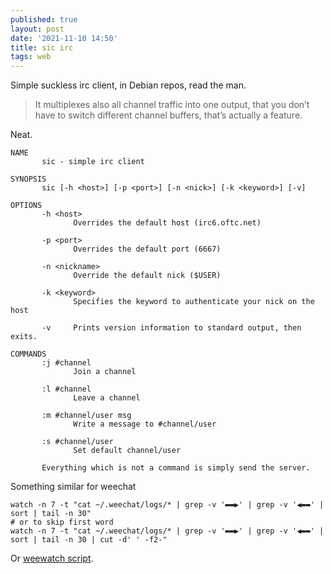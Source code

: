 ```yaml
---
published: true
layout: post
date: '2021-11-10 14:50'
title: sic irc
tags: web 
---
```

Simple suckless irc client, in Debian repos, read the man.

> It multiplexes also all channel traffic into one output, that you don’t have to switch different channel buffers, that’s actually a feature.

Neat.

    NAME
           sic - simple irc client

    SYNOPSIS
           sic [-h <host>] [-p <port>] [-n <nick>] [-k <keyword>] [-v]

    OPTIONS
           -h <host>
                  Overrides the default host (irc6.oftc.net)

           -p <port>
                  Overrides the default port (6667)

           -n <nickname>
                  Override the default nick ($USER)

           -k <keyword>
                  Specifies the keyword to authenticate your nick on the host

           -v     Prints version information to standard output, then exits.

    COMMANDS
           :j #channel
                  Join a channel

           :l #channel
                  Leave a channel

           :m #channel/user msg
                  Write a message to #channel/user

           :s #channel/user
                  Set default channel/user

           Everything which is not a command is simply send the server.
           
Something similar for weechat

    watch -n 7 -t "cat ~/.weechat/logs/* | grep -v '▬▬▶' | grep -v '◀▬▬' | sort | tail -n 30"
    # or to skip first word
    watch -n 7 -t "cat ~/.weechat/logs/* | grep -v '▬▬▶' | grep -v '◀▬▬' | sort | tail -n 30 | cut -d' ' -f2-"
    
Or [weewatch script](https://raw.githubusercontent.com/brontosaurusrex/bucentaur/master/.experiments/bin/weewatch).
